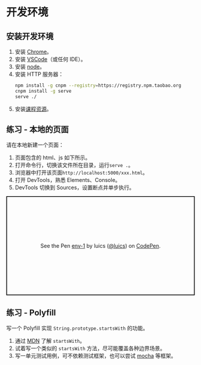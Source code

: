 # 开发环境

## 安装开发环境

1. 安装 [Chrome](https://www.google.cn/intl/zh-CN/chrome/)。
1. 安装 [VSCode](https://code.visualstudio.com/)（或任何 IDE）。
1. 安装 [node](https://nodejs.org)。 
1. 安装 HTTP 服务器：
    ```bash
    npm install -g cnpm --registry=https://registry.npm.taobao.org
    cnpm install -g serve
    serve ./
    ```
1. 安装[课程资源](../toolkit)。

## 练习 - 本地的页面

请在本地新建一个页面：

1. 页面包含的 html、js 如下所示。
1. 打开命令行，切换该文件所在目录，运行`serve .`。
1. 浏览器中打开该页面`http://localhost:5000/xxx.html`。
1. 打开 DevTools，熟悉 Elements、Console。
1. DevTools 切换到 Sources，设置断点并单步执行。

<p class="codepen" data-height="265" data-theme-id="0" data-default-tab="js,result" data-user="luics" data-slug-hash="pmBKgG" style="height: 265px; box-sizing: border-box; display: flex; align-items: center; justify-content: center; border: 2px solid; margin: 1em 0; padding: 1em;" data-pen-title="env-1">
  <span>See the Pen <a href="https://codepen.io/luics/pen/pmBKgG/">
  env-1</a> by luics (<a href="https://codepen.io/luics">@luics</a>)
  on <a href="https://codepen.io">CodePen</a>.</span>
</p>
<script async src="https://static.codepen.io/assets/embed/ei.js"></script>

## 练习 - Polyfill

写一个 Polyfill 实现 `String.prototype.startsWith` 的功能。

1. 通过 [MDN](http://developer.mozilla.org) 了解 `startsWith`。
1. 试着写一个类似的 `startsWith` 方法，尽可能覆盖各种边界场景。
1. 写一单元测试用例，可不依赖测试框架，也可以尝试 [mocha](https://mochajs.org) 等框架。




